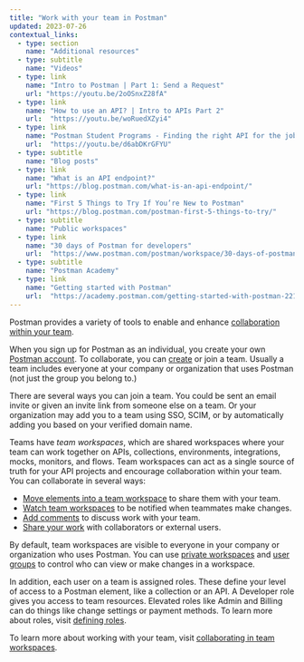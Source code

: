 ```yaml
---
title: "Work with your team in Postman"
updated: 2023-07-26
contextual_links:
  - type: section
    name: "Additional resources"
  - type: subtitle
    name: "Videos"
  - type: link
    name: "Intro to Postman | Part 1: Send a Request"
    url: "https://youtu.be/2oOSnxZ28fA"
  - type: link
    name: "How to use an API? | Intro to APIs Part 2"
    url:  "https://youtu.be/woRuedXZyi4"
  - type: link
    name: "Postman Student Programs - Finding the right API for the job"
    url:  "https://youtu.be/d6abDKrGFYU"
  - type: subtitle
    name: "Blog posts"
  - type: link
    name: "What is an API endpoint?"
    url: "https://blog.postman.com/what-is-an-api-endpoint/"
  - type: link
    name: "First 5 Things to Try If You’re New to Postman"
    url: "https://blog.postman.com/postman-first-5-things-to-try/"
  - type: subtitle
    name: "Public workspaces"
  - type: link
    name: "30 days of Postman for developers"
    url:  "https://www.postman.com/postman/workspace/30-days-of-postman-for-developers/overview"
  - type: subtitle
    name: "Postman Academy"
  - type: link
    name: "Getting started with Postman"
    url:  "https://academy.postman.com/getting-started-with-postman-2212"
---
```


Postman provides a variety of tools to enable and enhance [collaboration within your team](https://www.postman.com/api-platform/api-collaboration/).

When you sign up for Postman as an individual, you create your own [Postman account](/docs/getting-started/installation/postman-account/). To collaborate, you can [create](/docs/collaborating-in-postman/working-with-your-team/collaboration-overview/#creating-a-team) or join a team. Usually a team includes everyone at your company or organization that uses Postman (not just the group you belong to.)

There are several ways you can join a team. You could be sent an email invite or given an invite link from someone else on a team. Or your organization may add you to a team using SSO, SCIM, or by automatically adding you based on your verified domain name.

Teams have _team workspaces_, which are shared workspaces where your team can work together on APIs, collections, environments, integrations, mocks, monitors, and flows. Team workspaces can act as a single source of truth for your API projects and encourage collaboration within your team. You can collaborate in several ways:

* [Move elements into a team workspace](/docs/collaborating-in-postman/working-with-your-team/collaborating-in-team-workspaces/#moving-elements-to-team-workspaces) to share them with your team.
* [Watch team workspaces](/docs/collaborating-in-postman/working-with-your-team/collaborating-in-team-workspaces/#watching-team-workspaces) to be notified when teammates make changes.
* [Add comments](/docs/collaborating-in-postman/working-with-your-team/discussing-your-work/) to discuss work with your team.
* [Share your work](https://learning.postman.com/docs/collaborating-in-postman/sharing/) with collaborators or external users.

By default, team workspaces are visible to everyone in your company or organization who uses Postman. You can use [private workspaces](/docs/collaborating-in-postman/using-workspaces/managing-workspaces/#accessing-private-workspaces) and [user groups](/docs/collaborating-in-postman/user-groups/) to control who can view or make changes in a workspace.

In addition, each user on a team is assigned roles. These define your level of access to a Postman element, like a collection or an API. A Developer role gives you access to team resources. Elevated roles like Admin and Billing can do things like change settings or payment methods. To learn more about roles, visit [defining roles](/docs/collaborating-in-postman/roles-and-permissions/).

To learn more about working with your team, visit [collaborating in team workspaces](/docs/collaborating-in-postman/working-with-your-team/collaborating-in-team-workspaces/).
